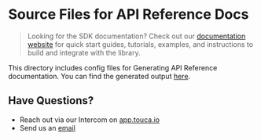 # Source Files for API Reference Docs

> Looking for the SDK documentation? Check out our
> [documentation website](https://touca.io/docs) for quick start guides,
> tutorials, examples, and instructions to build and integrate with the library.

This directory includes config files for Generating API Reference documentation.
You can find the generated output
[here](https://touca.io/docs/external/sdk/cpp/index.html).

## Have Questions?

- Reach out via our Intercom on [app.touca.io](https://app.touca.io)
- Send us an [email](mailto:hello@touca.io)
